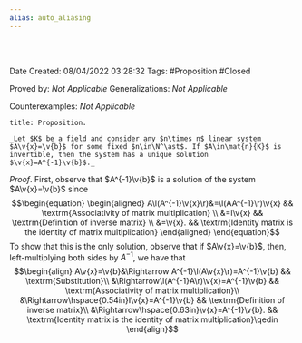 ```yaml
---
alias: auto_aliasing
---
```


<br />
<br />

Date Created: 08/04/2022 03:28:32
Tags: #Proposition #Closed

Proved by: _Not Applicable_
Generalizations: _Not Applicable_

Counterexamples: _Not Applicable_

``` ad-Proposition
title: Proposition.

_Let $K$ be a field and consider any $n\times n$ linear system $A\v{x}=\v{b}$ for some fixed $n\in\N^\ast$. If $A\in\mat{n}{K}$ is invertible, then the system has a unique solution $\v{x}=A^{-1}\v{b}$._

```

_Proof_. First, observe that $A^{-1}\v{b}$ is a solution of the system $A\v{x}=\v{b}$ since
$$\begin{equation}
    \begin{aligned}
        A\l(A^{-1}\v{x}\r)&=\l(AA^{-1}\r)\v{x} && \textrm{Associativity of matrix multiplication} \\
        &=I\v{x} && \textrm{Definition of inverse matrix} \\
        &=\v{x}. && \textrm{Identity matrix is the identity of matrix multiplication}
    \end{aligned}
\end{equation}$$
To show that this is the only solution, observe that if $A\v{x}=\v{b}$, then, left-multiplying both sides by $A^{-1}$, we have that
$$\begin{align}
    A\v{x}=\v{b}&\Rightarrow A^{-1}\l(A\v{x}\r)=A^{-1}\v{b} && \textrm{Substitution}\\
    &\Rightarrow\l(A^{-1}A\r)\v{x}=A^{-1}\v{b} && \textrm{Associativity of matrix multiplication}\\
    &\Rightarrow\hspace{0.54in}I\v{x}=A^{-1}\v{b} && \textrm{Definition of inverse matrix}\\
    &\Rightarrow\hspace{0.63in}\v{x}=A^{-1}\v{b}. && \textrm{Identity matrix is the identity of matrix multiplication}\qedin
\end{align}$$
